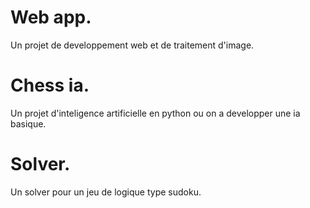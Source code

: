 # Web app.
Un projet de developpement web et de traitement d'image.

# Chess ia.
Un projet d'inteligence artificielle en python ou on a developper une ia basique.

# Solver.
Un solver pour un jeu de logique type sudoku.
